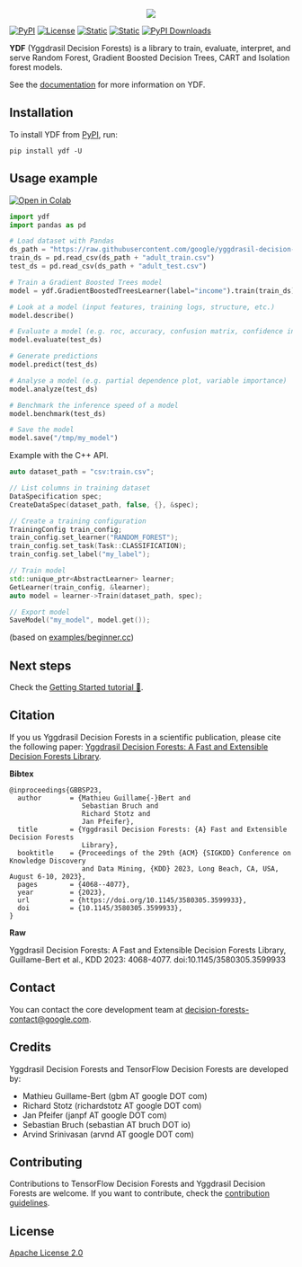 <p align="center">
<img src="documentation/public/docs/image/logo_v2.png"  />
</p>

[![PyPI](https://img.shields.io/pypi/v/ydf.svg?style=flat-square)](https://pypi.org/project/ydf/)
[![License](https://img.shields.io/badge/License-Apache_2.0-blue.svg?style=flat-square)](https://opensource.org/licenses/Apache-2.0)
[![Static](https://img.shields.io/static/v1?label=docs&message=stable&style=flat-square)](https://ydf.readthedocs.io/)
[![Static](https://img.shields.io/static/v1?label=docs&message=dev&style=flat-square)](https://ydf.readthedocs.io/en/latest/)
[![PyPI Downloads](https://img.shields.io/pypi/dm/ydf?style=flat-square)](https://pepy.tech/project/ydf)

**YDF** (Yggdrasil Decision Forests) is a library to train, evaluate, interpret,
and serve Random Forest, Gradient Boosted Decision Trees, CART and Isolation
forest models.

See the [documentation](https://ydf.readthedocs.org/) for more information on
YDF.

## Installation

To install YDF from [PyPI](https://pypi.org/project/ydf/), run:

```shell
pip install ydf -U
```

## Usage example

[![Open in Colab](https://colab.research.google.com/assets/colab-badge.svg)](https://colab.research.google.com/github/google/yggdrasil-decision-forests/blob/main/documentation/public/docs/tutorial/usage_example.ipynb)

```python
import ydf
import pandas as pd

# Load dataset with Pandas
ds_path = "https://raw.githubusercontent.com/google/yggdrasil-decision-forests/main/yggdrasil_decision_forests/test_data/dataset/"
train_ds = pd.read_csv(ds_path + "adult_train.csv")
test_ds = pd.read_csv(ds_path + "adult_test.csv")

# Train a Gradient Boosted Trees model
model = ydf.GradientBoostedTreesLearner(label="income").train(train_ds)

# Look at a model (input features, training logs, structure, etc.)
model.describe()

# Evaluate a model (e.g. roc, accuracy, confusion matrix, confidence intervals)
model.evaluate(test_ds)

# Generate predictions
model.predict(test_ds)

# Analyse a model (e.g. partial dependence plot, variable importance)
model.analyze(test_ds)

# Benchmark the inference speed of a model
model.benchmark(test_ds)

# Save the model
model.save("/tmp/my_model")
```

Example with the C++ API.

```c++
auto dataset_path = "csv:train.csv";

// List columns in training dataset
DataSpecification spec;
CreateDataSpec(dataset_path, false, {}, &spec);

// Create a training configuration
TrainingConfig train_config;
train_config.set_learner("RANDOM_FOREST");
train_config.set_task(Task::CLASSIFICATION);
train_config.set_label("my_label");

// Train model
std::unique_ptr<AbstractLearner> learner;
GetLearner(train_config, &learner);
auto model = learner->Train(dataset_path, spec);

// Export model
SaveModel("my_model", model.get());
```

(based on [examples/beginner.cc](examples/beginner.cc))

## Next steps

Check the
[Getting Started tutorial 🧭](https://ydf.readthedocs.io/en/stable/tutorial/getting_started/).

## Citation

If you us Yggdrasil Decision Forests in a scientific publication, please cite
the following paper:
[Yggdrasil Decision Forests: A Fast and Extensible Decision Forests Library](https://doi.org/10.1145/3580305.3599933).

**Bibtex**

```
@inproceedings{GBBSP23,
  author       = {Mathieu Guillame{-}Bert and
                  Sebastian Bruch and
                  Richard Stotz and
                  Jan Pfeifer},
  title        = {Yggdrasil Decision Forests: {A} Fast and Extensible Decision Forests
                  Library},
  booktitle    = {Proceedings of the 29th {ACM} {SIGKDD} Conference on Knowledge Discovery
                  and Data Mining, {KDD} 2023, Long Beach, CA, USA, August 6-10, 2023},
  pages        = {4068--4077},
  year         = {2023},
  url          = {https://doi.org/10.1145/3580305.3599933},
  doi          = {10.1145/3580305.3599933},
}
```

**Raw**

Yggdrasil Decision Forests: A Fast and Extensible Decision Forests Library,
Guillame-Bert et al., KDD 2023: 4068-4077. doi:10.1145/3580305.3599933

## Contact

You can contact the core development team at
[decision-forests-contact@google.com](mailto:decision-forests-contact@google.com).

## Credits

Yggdrasil Decision Forests and TensorFlow Decision Forests are developed by:

-   Mathieu Guillame-Bert (gbm AT google DOT com)
-   Richard Stotz (richardstotz AT google DOT com)
-   Jan Pfeifer (janpf AT google DOT com)
-   Sebastian Bruch (sebastian AT bruch DOT io)
-   Arvind Srinivasan (arvnd AT google DOT com)

## Contributing

Contributions to TensorFlow Decision Forests and Yggdrasil Decision Forests are
welcome. If you want to contribute, check the
[contribution guidelines](CONTRIBUTING.md).

## License

[Apache License 2.0](LICENSE)
